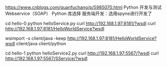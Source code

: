 https://www.cnblogs.com/guanfuchang/p/5985070.html
Python 开发与测试 Webservice（SOAP）
Python 库选择
服务端开发：选用spyne进行开发了

cd hello-0
python helloService.py
curl http://192.168.1.97:8181/?wsdl
curl http://192.168.1.97:8181/HelloWorldService?wsdl

wsimport -s client/java -keep http://192.168.1.97:8181/HelloWorldService?wsdl
client/java
client/python

cd hello-1
python helloService2.py
curl http://192.168.1.97:5567/?wsdl
curl http://192.168.1.97:5567/SService/?wsdl


